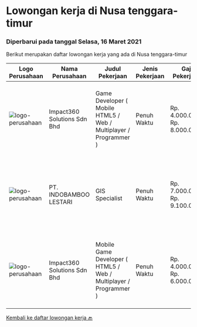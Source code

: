 
  # Lowongan kerja di Nusa tenggara-timur

  ### Diperbarui pada tanggal Selasa, 16 Maret 2021

  Berikut merupakan daftar lowongan kerja yang ada di Nusa tenggara-timur

  |Logo Perusahaan | Nama Perusahaan | Judul Pekerjaan | Jenis Pekerjaan | Gaji Pekerjaan | Lokasi | Deskripsi | Tanggal diunggah | Pranala |
  | -------------- | --------------- | --------------- | --------- | --------- | -------------- | ------- | ----------- | ----------- |
  |![logo-perusahaan](https://image-service-cdn.seek.com.au/06b729438205195a03d4bcec08ce1ddd5d9c1576/ee4dce1061f3f616224767ad58cb2fc751b8d2dc)|Impact360 Solutions Sdn Bhd|Game Developer ( Mobile HTML5 / Web / Multiplayer / Programmer )|Penuh Waktu|Rp. 4.000.000-Rp. 8.000.000|Nusa Tenggara Timur|We are hiring remote HTML5 game developers from all parts of Indonesia. If you have real experience building HTML5 games or applications, you're...|Kamis, 11 Maret 2021|https://www.jobstreet.co.id/id/job/game-developer-mobile-html5-web-multiplayer-programmer-4503754/origin/my?token=0~1f098e9e-6428-4ebc-81f7-446e475992f6&sectionRank=1&jobId=jobstreet-my-job-4503754|
|![logo-perusahaan](https://image-service-cdn.seek.com.au/557905ffe7d60c694f85b66a4d3b4c5ef8cf5c0b/ee4dce1061f3f616224767ad58cb2fc751b8d2dc)|PT. INDOBAMBOO LESTARI|GIS Specialist|Penuh Waktu|Rp. 7.000.000-Rp. 9.100.000|Nusa Tenggara Timur|Candidate must possess at least Bachelor's Degree in Computer Science/Information Technology or equivalent. Required language(s): English At least...|Kamis, 18 Februari 2021|https://www.jobstreet.co.id/id/job/gis-specialist-3461612?token=0~1f098e9e-6428-4ebc-81f7-446e475992f6&sectionRank=2&jobId=jobstreet-id-job-3461612|
|![logo-perusahaan](https://image-service-cdn.seek.com.au/06b729438205195a03d4bcec08ce1ddd5d9c1576/ee4dce1061f3f616224767ad58cb2fc751b8d2dc)|Impact360 Solutions Sdn Bhd|Mobile Game Developer ( HTML5 / Web / Multiplayer / Programmer )|Penuh Waktu|Rp. 4.000.000-Rp. 6.000.000|Nusa Tenggara Timur|We are hiring remote HTML5 game developers from all parts of Indonesia. If you have real experience building HTML5 games or applications, you're...|Rabu, 17 Februari 2021|https://www.jobstreet.co.id/id/job/mobile-game-developer-html5-web-multiplayer-programmer-4484398/origin/my?token=0~1f098e9e-6428-4ebc-81f7-446e475992f6&sectionRank=3&jobId=jobstreet-my-job-4484398|


  [Kembali ke daftar lowongan kerja 🔙](../README.md#daftar-lowongan-kerja)
  